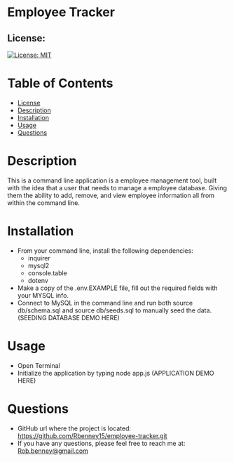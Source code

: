 # Employee Tracker

## License:
[![License: MIT](https://img.shields.io/badge/License-MIT-yellow.svg)](https://opensource.org/licenses/MIT)

# Table of Contents
* [License](#license)
* [Description](#description)
* [Installation](#installation)
* [Usage](#usage)
* [Questions](#questions)

# Description
This is a command line application is a employee management tool, built with the idea that a user that needs to manage a employee database. Giving them the ability to add, remove, and view employee information all from within the command line.  

# Installation
* From your command line, install the following dependencies:
    * inquirer
    * mysql2
    * console.table
    * dotenv
* Make a copy of the .env.EXAMPLE file, fill out the required fields with your MYSQL info.
* Connect to MySQL in the command line and run both source db/schema.sql and source db/seeds.sql to manually seed the data.
(SEEDING DATABASE DEMO HERE)

# Usage
* Open Terminal
* Initialize the application by typing node app.js
(APPLICATION DEMO HERE)

# Questions
* GitHub url where the project is located: https://github.com/Rbenney15/employee-tracker.git
* If you have any questions, please feel free to reach me at: Rob.benney@gmail.com
